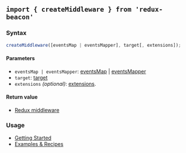 ## `import { createMiddleware } from 'redux-beacon'`

### Syntax

```js
createMiddleware([eventsMap | eventsMapper], target[, extensions]);
```

#### Parameters

 * `eventsMap | eventsMapper`: [eventsMap](events-map.md) | [eventsMapper](events-mapper.md)
 * `target`: [target](../targets/index.md)
 * `extensions` *(optional)*: [extensions](../extensions/index.md).

#### Return value
 * [Redux middleware](https://redux.js.org/advanced/middleware#the-final-approach)

### Usage
 * [Getting Started](../getting-started-redux-users.md)
 * [Examples & Recipes](../recipes/index.md)
